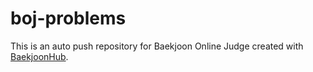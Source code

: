 # boj-problems
This is an auto push repository for Baekjoon Online Judge created with [BaekjoonHub](https://github.com/BaekjoonHub/BaekjoonHub).
